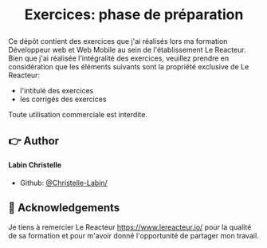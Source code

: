 # <p align="center">Exercices: phase de préparation</p>
  
Ce dépôt contient des exercices que j'ai réalisés lors ma formation Développeur web et Web Mobile au sein de l'établissement Le Reacteur.
Bien que j'ai réalisée l'intégralité des exercices, veuillez prendre en considération que les éléments suivants sont la propriété exclusive de Le Reacteur:

- l'intitulé des exercices
- les corrigés des exercices

Toute utilisation commerciale est interdite.
         
## 👉 Author
#### Labin Christelle
- Github: [@Christelle-Labin/](https://github.com/Christelle-Labin)
        

## 🙇 Acknowledgements  
Je tiens à remercier     Le Reacteur 
https://www.lereacteur.io/ pour la qualité de sa formation et pour m'avoir donné l'opportunité de partager mon travail.
